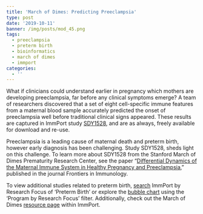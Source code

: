 ```yaml
---
title: 'March of Dimes: Predicting Preeclampsia'
type: post
date: '2019-10-11'
banner: /img/posts/mod_45.png
tags:
  - preeclampsia
  - preterm birth
  - bioinformatics
  - march of dimes
  - immport
categories:
  - ''
---
```

What if clinicians could understand earlier in pregnancy which mothers are developing preeclampsia, far before any clinical symptoms emerge? A team of researchers discovered that a set of eight cell-specific immune features from a maternal blood sample accurately predicted the onset of preeclampsia well before traditional clinical signs appeared. These results are captured in ImmPort study [SDY1528](https://www.immport.org/shared/study/SDY1528), and are as always, freely available for download and re-use.

Preeclampsia is a leading cause of maternal death and preterm birth, however early diagnosis has been challenging. Study SDY1528, sheds light on this challenge. To learn more about SDY1528 from the Stanford March of Dimes Prematurity Research Center, see the paper “[Differential Dynamics of the Maternal Immune System in Healthy Pregnancy and Preeclampsia](https://www.ncbi.nlm.nih.gov/pubmed/31263463?dopt=Abstract),” published in the journal Frontiers in Immunology.

To view additional studies related to preterm birth, [search](https://www.immport.org/shared/search?filters=study_categorization.research_focus:Preterm%20Birth) ImmPort by Research Focus of ‘Preterm Birth’ or explore the [bubble chart](https://www.immport.org/shared/home) using the ‘Program by Research Focus’ filter. Additionally, check out the March of Dimes [resource page](https://www.immport.org/resources/mod) within ImmPort.
